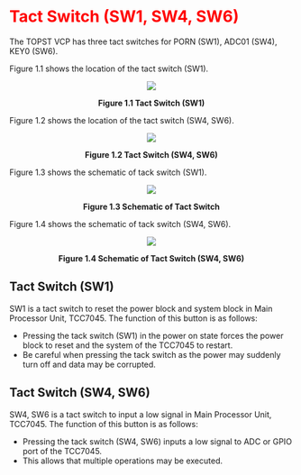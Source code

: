 <h1 style="color:red">
  Tact Switch (SW1, SW4, SW6)
</h1>


The TOPST VCP has three tact switches for PORN (SW1), ADC01 (SW4), KEY0 (SW6).  

Figure 1.1 shows the location of the tact switch (SW1).  
<p align="center"><img src="https://github.com/Topst-Dev/Documentation/assets/161264431/6b1f58e9-403e-4198-affc-802f54b9047c"</p>  
<p align="center"><strong>Figure 1.1 Tact Switch (SW1)</strong></p>


Figure 1.2 shows the location of the tact switch (SW4, SW6).
<p align="center"><img src="https://github.com/Topst-Dev/Documentation/assets/161264431/c36b6b47-a028-426e-ad21-ec2f05cc7cd8"</p>
<p align="center"><strong>Figure 1.2 Tact Switch (SW4, SW6)</strong></p>



Figure 1.3 shows the schematic of tack switch (SW1).
<p align="center"><img src="https://github.com/Topst-Dev/Documentation/assets/161264431/8ff11f85-39a5-42cc-827c-32b92b2b6a6e"></p>  
<p align="center"><strong>Figure 1.3 Schematic of Tact Switch</strong></p>


Figure 1.4 shows the schematic of tack switch (SW4, SW6).
<p align="center"><img src="https://github.com/Topst-Dev/Documentation/assets/161264431/d0fe379c-3828-457c-9b2a-d38106b32416"</p>
<p align="center"><strong>Figure 1.4 Schematic of Tact Switch (SW4, SW6)</strong>


## Tact Switch (SW1)  
SW1 is a tact switch to reset the power block and system block in Main Processor Unit, TCC7045. The function of this button is as follows:  
- Pressing the tack switch (SW1) in the power on state forces the power block to reset and the system of the TCC7045 to restart.
- Be careful when pressing the tack switch as the power may suddenly turn off and data may be corrupted.


## Tact Switch (SW4, SW6)
SW4, SW6 is a tact switch to input a low signal in Main Processor Unit, TCC7045. The function of this button is as follows:  
- Pressing the tack switch (SW4, SW6) inputs a low signal to ADC or GPIO port of the TCC7045.
- This allows that multiple operations may be executed.

